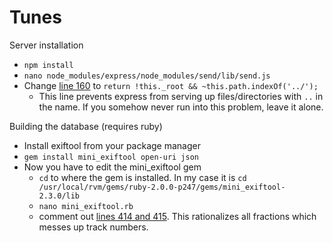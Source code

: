 # Tunes

Server installation

* `npm install`
* `nano node_modules/express/node_modules/send/lib/send.js`
* Change [line 160](https://github.com/visionmedia/send/blob/master/lib/send.js#L160) to `return !this._root && ~this.path.indexOf('../');`
	* This line prevents express from serving up files/directories with `..` in the name. If you somehow never run into this problem, leave it alone.

Building the database (requires ruby)

* Install exiftool from your package manager
* `gem install mini_exiftool open-uri json`
* Now you have to edit the mini_exiftool gem
	* `cd` to where the gem is installed. In my case it is `cd /usr/local/rvm/gems/ruby-2.0.0-p247/gems/mini_exiftool-2.3.0/lib`
	* `nano mini_exiftool.rb`
	* comment out [lines 414 and 415](https://github.com/janfri/mini_exiftool/blob/master/lib/mini_exiftool.rb#L414-L415). This rationalizes all fractions which messes up track numbers.
	